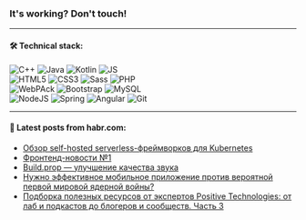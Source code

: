 ### It's working? Don't touch!

---

#### 🛠️ Technical stack:

![C++](https://img.shields.io/badge/C++-informational?logo=c%2B%2B&style=flat&logoColor=white&color=9C033A)
![Java](https://img.shields.io/badge/Java-informational?logo=java&style=flat&logoColor=white&color=007396)
![Kotlin](https://img.shields.io/badge/Kotlin-informational?logo=Kotlin&style=flat&logoColor=white&color=0095D5)
![JS](https://img.shields.io/badge/JS-informational?logo=javaScript&style=flat&logoColor=black&color=F7Df1E) <br>
![HTML5](https://img.shields.io/badge/HTML5-informational?logo=html5&style=flat&logoColor=white&color=E34F26)
![CSS3](https://img.shields.io/badge/CSS3-informational?logo=css3&style=flat&logoColor=white&color=157286)
![Sass](https://img.shields.io/badge/Saas-informational?logo=sass&style=flat&logoColor=white&color=hotpink)
![PHP](https://img.shields.io/badge/PHP-informational?logo=php&style=flat&logoColor=white&color=777BB4) <br>
![WebPAck](https://img.shields.io/badge/WebPack-informational?logo=webPack&style=flat&logoColor=white&color=FF6F00)
![Bootstrap](https://img.shields.io/badge/Bootstrap-informational?logo=Bootstrap&style=flat&logoColor=white&color=7952B3)
![MySQL](https://img.shields.io/badge/MySQL-informational?logo=MySQL&style=flat&logoColor=white&color=00f) <br>
![NodeJS](https://img.shields.io/badge/NodeJS-informational?logo=node.js&style=flat&logoColor=white&color=43853D)
![Spring](https://img.shields.io/badge/Spring-informational?logo=Spring&style=flat&logoColor=white&color=0A9EDC)
![Angular](https://img.shields.io/badge/Vue-informational?logo=vue.js&style=flat&logoColor=white&color=red)
![Git](https://img.shields.io/badge/Git-informational?logo=git&style=flat&logoColor=white&color=darkorange)

___

#### 💬 Latest posts from habr.com:

<!-- BLOG-POST-LIST:START -->
- [Обзор self-hosted serverless-фреймворков для Kubernetes](https://habr.com/ru/post/659383/?utm_source=habrahabr&utm_medium=rss&utm_campaign=659383)
- [Фронтенд-новости №1](https://habr.com/ru/post/659245/?utm_source=habrahabr&utm_medium=rss&utm_campaign=659245)
- [Build.prop — улучшение качества звука](https://habr.com/ru/post/660151/?utm_source=habrahabr&utm_medium=rss&utm_campaign=660151)
- [Нужно эффективное мобильное приложение против вероятной первой мировой ядерной войны?](https://habr.com/ru/post/660143/?utm_source=habrahabr&utm_medium=rss&utm_campaign=660143)
- [Подборка полезных ресурсов от экспертов Positive Technologies: от лаб и подкастов до блогеров и сообществ. Часть 3](https://habr.com/ru/post/660147/?utm_source=habrahabr&utm_medium=rss&utm_campaign=660147)
<!-- BLOG-POST-LIST:END -->
